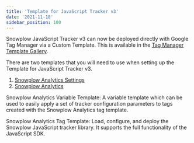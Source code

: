 ```yaml
---
title: 'Template for JavaScript Tracker v3'
date: '2021-11-18'
sidebar_position: 100
---
```


Snowplow JavaScript Tracker v3 can now be deployed directly with Google Tag Manager via a Custom Template. This is available in the [Tag Manager Template Gallery](https://tagmanager.google.com/gallery/#/owners/snowplow/templates/snowplow-gtm-tag-template-v3).

There are two templates that you will need to use when setting up the Template for JavaScript Tracker v3.

1. [Snowplow Analytics Settings](https://tagmanager.google.com/gallery/#/owners/snowplow/templates/snowplow-gtm-variable-template-v3)
2. [Snowplow Analytics](https://tagmanager.google.com/gallery/#/owners/snowplow/templates/snowplow-gtm-tag-template-v3)

Snowplow Analytics Variable Template: A variable template which can be used to easily apply a set of tracker configuration parameters to tags created with the Snowplow Analytics tag template.

Snowplow Analytics Tag Template: Load, configure, and deploy the Snowplow JavaScript tracker library. It supports the full functionality of the JavaScript SDK.
